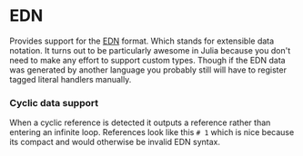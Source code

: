 # EDN

Provides support for the [EDN](https://github.com/edn-format/edn) format. Which stands for extensible data notation. It turns out to be particularly awesome in Julia because you don't need to make any effort to support custom types. Though if the EDN data was generated by another language you probably still will have to register tagged literal handlers manually.

### Cyclic data support

When a cyclic reference is detected it outputs a reference rather than entering an infinite loop. References look like this `# 1` which is nice because its compact and would otherwise be invalid EDN syntax.
